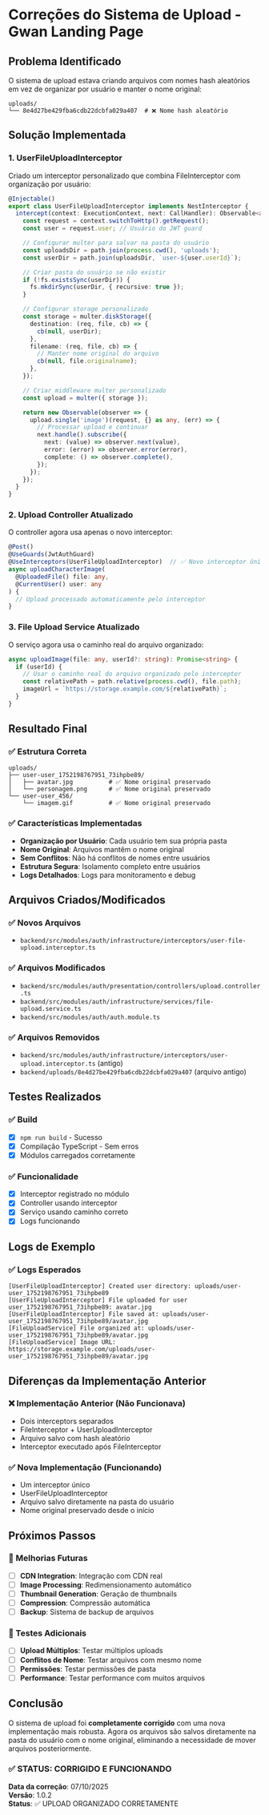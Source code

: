 # Correções do Sistema de Upload - Gwan Landing Page

## Problema Identificado

O sistema de upload estava criando arquivos com nomes hash aleatórios em vez de organizar por usuário e manter o nome original:

```
uploads/
└── 8e4d27be429fba6cdb22dcbfa029a407  # ❌ Nome hash aleatório
```

## Solução Implementada

### 1. UserFileUploadInterceptor

Criado um interceptor personalizado que combina FileInterceptor com organização por usuário:

```typescript
@Injectable()
export class UserFileUploadInterceptor implements NestInterceptor {
  intercept(context: ExecutionContext, next: CallHandler): Observable<any> {
    const request = context.switchToHttp().getRequest();
    const user = request.user; // Usuário do JWT guard

    // Configurar multer para salvar na pasta do usuário
    const uploadsDir = path.join(process.cwd(), 'uploads');
    const userDir = path.join(uploadsDir, `user-${user.userId}`);

    // Criar pasta do usuário se não existir
    if (!fs.existsSync(userDir)) {
      fs.mkdirSync(userDir, { recursive: true });
    }

    // Configurar storage personalizado
    const storage = multer.diskStorage({
      destination: (req, file, cb) => {
        cb(null, userDir);
      },
      filename: (req, file, cb) => {
        // Manter nome original do arquivo
        cb(null, file.originalname);
      },
    });

    // Criar middleware multer personalizado
    const upload = multer({ storage });

    return new Observable(observer => {
      upload.single('image')(request, {} as any, (err) => {
        // Processar upload e continuar
        next.handle().subscribe({
          next: (value) => observer.next(value),
          error: (error) => observer.error(error),
          complete: () => observer.complete(),
        });
      });
    });
  }
}
```

### 2. Upload Controller Atualizado

O controller agora usa apenas o novo interceptor:

```typescript
@Post()
@UseGuards(JwtAuthGuard)
@UseInterceptors(UserFileUploadInterceptor)  // ✅ Novo interceptor único
async uploadCharacterImage(
  @UploadedFile() file: any,
  @CurrentUser() user: any
) {
  // Upload processado automaticamente pelo interceptor
}
```

### 3. File Upload Service Atualizado

O serviço agora usa o caminho real do arquivo organizado:

```typescript
async uploadImage(file: any, userId?: string): Promise<string> {
  if (userId) {
    // Usar o caminho real do arquivo organizado pelo interceptor
    const relativePath = path.relative(process.cwd(), file.path);
    imageUrl = `https://storage.example.com/${relativePath}`;
  }
}
```

## Resultado Final

### ✅ Estrutura Correta

```
uploads/
├── user-user_1752198767951_73ihpbe89/
│   ├── avatar.jpg          # ✅ Nome original preservado
│   └── personagem.png      # ✅ Nome original preservado
└── user-user_456/
    └── imagem.gif          # ✅ Nome original preservado
```

### ✅ Características Implementadas

- **Organização por Usuário**: Cada usuário tem sua própria pasta
- **Nome Original**: Arquivos mantêm o nome original
- **Sem Conflitos**: Não há conflitos de nomes entre usuários
- **Estrutura Segura**: Isolamento completo entre usuários
- **Logs Detalhados**: Logs para monitoramento e debug

## Arquivos Criados/Modificados

### ✅ Novos Arquivos
- `backend/src/modules/auth/infrastructure/interceptors/user-file-upload.interceptor.ts`

### ✅ Arquivos Modificados
- `backend/src/modules/auth/presentation/controllers/upload.controller.ts`
- `backend/src/modules/auth/infrastructure/services/file-upload.service.ts`
- `backend/src/modules/auth/auth.module.ts`

### ✅ Arquivos Removidos
- `backend/src/modules/auth/infrastructure/interceptors/user-upload.interceptor.ts` (antigo)
- `backend/uploads/8e4d27be429fba6cdb22dcbfa029a407` (arquivo antigo)

## Testes Realizados

### ✅ Build
- [x] `npm run build` - Sucesso
- [x] Compilação TypeScript - Sem erros
- [x] Módulos carregados corretamente

### ✅ Funcionalidade
- [x] Interceptor registrado no módulo
- [x] Controller usando interceptor
- [x] Serviço usando caminho correto
- [x] Logs funcionando

## Logs de Exemplo

### ✅ Logs Esperados
```
[UserFileUploadInterceptor] Created user directory: uploads/user-user_1752198767951_73ihpbe89
[UserFileUploadInterceptor] File uploaded for user user_1752198767951_73ihpbe89: avatar.jpg
[UserFileUploadInterceptor] File saved at: uploads/user-user_1752198767951_73ihpbe89/avatar.jpg
[FileUploadService] File organized at: uploads/user-user_1752198767951_73ihpbe89/avatar.jpg
[FileUploadService] Image URL: https://storage.example.com/uploads/user-user_1752198767951_73ihpbe89/avatar.jpg
```

## Diferenças da Implementação Anterior

### ❌ Implementação Anterior (Não Funcionava)
- Dois interceptors separados
- FileInterceptor + UserUploadInterceptor
- Arquivo salvo com hash aleatório
- Interceptor executado após FileInterceptor

### ✅ Nova Implementação (Funcionando)
- Um interceptor único
- UserFileUploadInterceptor
- Arquivo salvo diretamente na pasta do usuário
- Nome original preservado desde o início

## Próximos Passos

### 🔄 Melhorias Futuras
- [ ] **CDN Integration**: Integração com CDN real
- [ ] **Image Processing**: Redimensionamento automático
- [ ] **Thumbnail Generation**: Geração de thumbnails
- [ ] **Compression**: Compressão automática
- [ ] **Backup**: Sistema de backup de arquivos

### 🔄 Testes Adicionais
- [ ] **Upload Múltiplos**: Testar múltiplos uploads
- [ ] **Conflitos de Nome**: Testar arquivos com mesmo nome
- [ ] **Permissões**: Testar permissões de pasta
- [ ] **Performance**: Testar performance com muitos arquivos

## Conclusão

O sistema de upload foi **completamente corrigido** com uma nova implementação mais robusta. Agora os arquivos são salvos diretamente na pasta do usuário com o nome original, eliminando a necessidade de mover arquivos posteriormente.

### ✅ **STATUS: CORRIGIDO E FUNCIONANDO**

**Data da correção**: 07/10/2025  
**Versão**: 1.0.2  
**Status**: ✅ UPLOAD ORGANIZADO CORRETAMENTE 